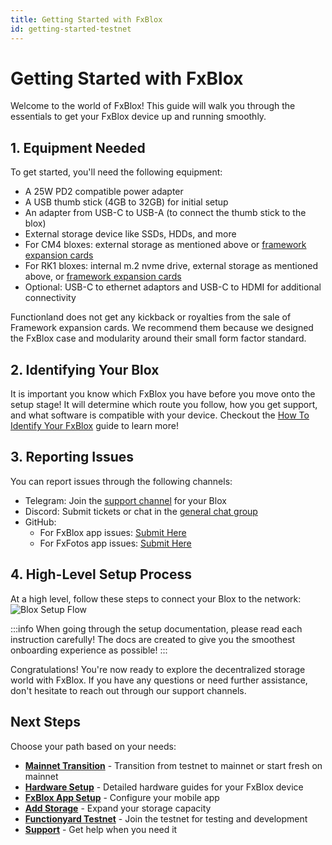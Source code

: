 ```yaml
---
title: Getting Started with FxBlox
id: getting-started-testnet
---
```

# Getting Started with FxBlox

Welcome to the world of FxBlox! This guide will walk you through the essentials to get your FxBlox device up and running smoothly.

## 1. Equipment Needed
To get started, you'll need the following equipment:
- A 25W PD2 compatible power adapter
- A USB thumb stick (4GB to 32GB) for initial setup
- An adapter from USB-C to USB-A (to connect the thumb stick to the blox)
- External storage device like SSDs, HDDs, and more
- For CM4 bloxes: external storage as mentioned above or [framework expansion cards](https://frame.work/marketplace/expansion-cards)
- For RK1 bloxes: internal m.2 nvme drive, external storage as mentioned above, or [framework expansion cards](https://frame.work/marketplace/expansion-cards)
- Optional: USB-C to ethernet adaptors and USB-C to HDMI for additional connectivity

Functionland does not get any kickback or royalties from the sale of Framework expansion cards. We recommend them because we designed the FxBlox case and modularity around their small form factor standard.

## 2. Identifying Your Blox
It is important you know which FxBlox you have before you move onto the setup stage! It will determine which route you follow, how you get support, and what software is compatible with your device. Checkout the [How To Identify Your FxBlox](/functionyard/hardware/fxblox-hardware) guide to learn more!

## 3. Reporting Issues
You can report issues through the following channels:
- Telegram: Join the [support channel](https://t.me/fxblox) for your Blox
- Discord: Submit tickets or chat in the [general chat group](https://discord.com/invite/7BunNHNWtz)
- GitHub:
  - For FxBlox app issues: [Submit Here](https://github.com/functionland/fx-components/issues)
  - For FxFotos app issues: [Submit Here](https://github.com/functionland/fx-fotos/issues)

## 4. High-Level Setup Process
At a high level, follow these steps to connect your Blox to the network:
![Blox Setup Flow](/img/welcome/getting-started.jpeg)

:::info 
When going through the setup documentation, please read each instruction carefully! The docs are created to give you the smoothest onboarding experience as possible!
:::

Congratulations! You're now ready to explore the decentralized storage world with FxBlox. If you have any questions or need further assistance, don't hesitate to reach out through our support channels. 

## Next Steps

Choose your path based on your needs:

- **[Mainnet Transition](/functionyard/mainnet-transition)** - Transition from testnet to mainnet or start fresh on mainnet
- **[Hardware Setup](/functionyard/hardware/fxblox-hardware)** - Detailed hardware guides for your FxBlox device
- **[FxBlox App Setup](/functionyard/fxblox-app)** - Configure your mobile app
- **[Add Storage](/functionyard/add-storage)** - Expand your storage capacity
- **[Functionyard Testnet](/functionyard)** - Join the testnet for testing and development
- **[Support](/functionyard/support)** - Get help when you need it